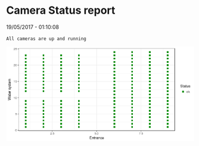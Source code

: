 Camera Status report
================
19/05/2017 - 01:10:08

    All cameras are up and running

![](camreport_files/figure-markdown_github/unnamed-chunk-2-1.png)
